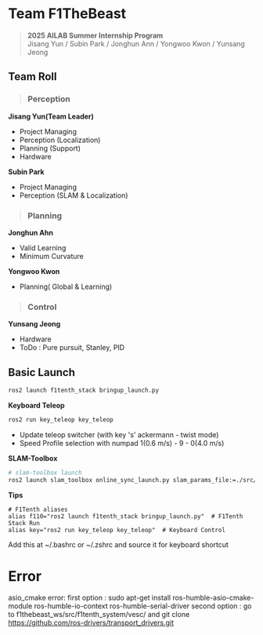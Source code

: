 # Team F1TheBeast
> **2025 AILAB Summer Internship Program**  
> Jisang Yun / Subin Park / Jonghun Ann / Yongwoo Kwon / Yunsang Jeong

## Team Roll
> ### Perception
**Jisang Yun(Team Leader)**
- Project Managing
- Perception (Localization)
- Planning (Support)
- Hardware

**Subin Park**
- Project Managing
- Perception (SLAM & Localization)

> ### Planning
**Jonghun Ahn**
- Valid Learning
- Minimum Curvature

**Yongwoo Kwon**
- Planning( Global & Learning)

> ### Control
**Yunsang Jeong**
- Hardware
- ToDo : Pure pursuit, Stanley, PID

## Basic Launch
```bash
ros2 launch f1tenth_stack bringup_launch.py
```
**Keyboard Teleop**
```bash
ros2 run key_teleop key_teleop  
```
- Update teleop switcher (with key 's' ackermann - twist mode)
- Speed Profile selection with numpad 1(0.6 m/s) - 9 - 0(4.0 m/s)

**SLAM-Toolbox**
```bash 
# slam-toolbox launch
ros2 launch slam_toolbox online_sync_launch.py slam_params_file:=./src/f1tenth_system/f1tenth_stack/config/slam_params.yaml
```

**Tips**
```
# F1Tenth aliases 
alias f110="ros2 launch f1tenth_stack bringup_launch.py"  # F1Tenth Stack Run 
alias key="ros2 run key_teleop key_teleop"  # Keyboard Control
```
Add this at ~/.bashrc or ~/.zshrc and source it for keyboard shortcut

# Error
asio_cmake error:
first option : sudo apt-get install ros-humble-asio-cmake-module ros-humble-io-context ros-humble-serial-driver
second option : go to f1thebeast_ws/src/f1tenth_system/vesc/ and git clone https://github.com/ros-drivers/transport_drivers.git